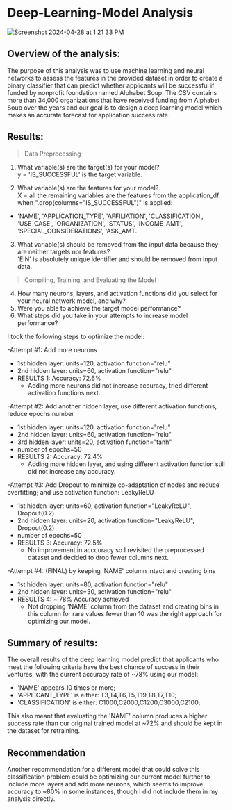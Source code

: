 # Deep-Learning-Model Analysis

![Screenshot 2024-04-28 at 1 21 33 PM](https://github.com/apkaur32/deep-learning-challenge/assets/150749167/f63e10ca-7ba7-4503-9e81-0b7bb99c58be)

## Overview of the analysis: 
The purpose of this analysis was to use machine learning and neural networks to assess the features in the provided dataset in order to create a binary classifier that can predict whether applicants will be successful if funded by nonprofit foundation named Alphabet Soup. The CSV contains more than 34,000 organizations that have received funding from Alphabet Soup over the years and our goal is to design a deep learning model which makes an accurate forecast for application success rate.

## Results:

> Data Preprocessing

1. What variable(s) are the target(s) for your model?\
y = 'IS_SUCCESSFUL' is the target variable. 

2. What variable(s) are the features for your model?\
X = all the remaining variables are the features from the application_df when ".drop(columns="IS_SUCCESSFUL")" is applied:
* 'NAME', 'APPLICATION_TYPE', 'AFFILIATION', 'CLASSIFICATION', 'USE_CASE', 'ORGANIZATION', 'STATUS', 'INCOME_AMT', 'SPECIAL_CONSIDERATIONS', 'ASK_AMT.

3. What variable(s) should be removed from the input data because they are neither targets nor features?\
'EIN' is absolutely unique identifier and should be removed from input data. 

> Compiling, Training, and Evaluating the Model

4. How many neurons, layers, and activation functions did you select for your neural network model, and why?
5. Were you able to achieve the target model performance?
6. What steps did you take in your attempts to increase model performance?

I took the following steps to optimize the model:

-Attempt #1: Add more neurons
* 1st hidden layer: units=120, activation function="relu"
* 2nd hidden layer: units=60, activation function="relu"
* RESULTS 1: Accuracy: 72.6%
  *  Adding more neurons did not increase accuracy, tried different activation functions next.

-Attempt #2: Add another hidden layer, use different activation functions, reduce epochs number
* 1st hidden layer: units=120, activation function="relu"
* 2nd hidden layer: units=60, activation function="relu"
* 3rd hidden layer: units=20, activation function="tanh"
* number of epochs=50
* RESULTS 2: Accuracy: 72.4%
  *  Adding more hidden layer, and using different activation function still did not increase any accuracy.

-Attempt #3: Add Dropout to minimize co-adaptation of nodes and reduce overfitting; and use activation function: LeakyReLU
* 1st hidden layer: units=60, activation function="LeakyReLU", Dropout(0.2)
* 2nd hidden layer: units=20, activation function="LeakyReLU", Dropout(0.2)
* number of epochs=50
* RESULTS 3: Accuracy: 72.5%
  *  No improvement in acccuracy so I revisited the preprocessed dataset and decided to drop fewer columns next. 

-Attempt #4: (FINAL) by keeping 'NAME' column intact and creating bins
* 1st hidden layer: units=80, activation function="relu"
* 2nd hidden layer: units=30, activation function="relu"
* RESULTS 4: ~ 78% Accuracy achieved
  *  Not dropping 'NAME' column from the dataset and creating bins in this column for rare values fewer than 10 was the right approach for optimizing our model.

## Summary of results:
The overall results of the deep learning model predict that applicants who meet the following criteria have the best chance of success in their ventures, with the current accuracy rate of ~78% using our model: 
* 'NAME' appears 10 times or more;
* 'APPLICANT_TYPE' is either: T3,T4,T6,T5,T19,T8,T7,T10;
* 'CLASSIFICATION' is either: C1000,C2000,C1200,C3000,C2100;  

This also meant that evaluating the 'NAME' column produces a higher success rate than our original trained model at ~72% and should be kept in the dataset for retraining. 

## Recommendation
Another recommendation for a different model that could solve this classification problem could be optimizing our current model further to include more layers and add more neurons, which seems to improve accuracy to ~80% in some instances, though I did not include them in my analysis directly. 
